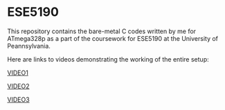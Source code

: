 # ESE5190

This repository contains the bare-metal C codes written by me for ATmega328p as a part of the coursework for ESE5190 at the University of Peannsylvania. 

Here are links to videos demonstrating the working of the entire setup:

[VIDEO1](https://drive.google.com/file/d/1OXWSaCUhocrbIYzQJ_v3bw-9WDlN07vI/view?usp=sharing)


[VIDEO2](https://drive.google.com/file/d/16MaiBtlaJziCgSiJQeDdt1OTcYxZzbV3/view?usp=sharing)


[VIDEO3](https://drive.google.com/file/d/1m0uWlGArIun2Np-V0rJxKc6o9yXp_xC1/view?usp=sharing)
